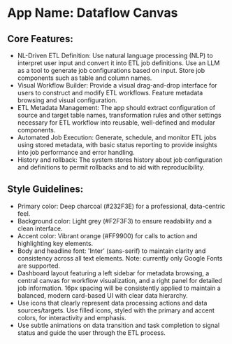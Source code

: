 # **App Name**: Dataflow Canvas

## Core Features:

- NL-Driven ETL Definition: Use natural language processing (NLP) to interpret user input and convert it into ETL job definitions. Use an LLM as a tool to generate job configurations based on input. Store job components such as table and column names.
- Visual Workflow Builder: Provide a visual drag-and-drop interface for users to construct and modify ETL workflows. Feature metadata browsing and visual configuration.
- ETL Metadata Management: The app should extract configuration of source and target table names, transformation rules and other settings necessary for ETL workflow into reusable, well-defined and modular components.
- Automated Job Execution: Generate, schedule, and monitor ETL jobs using stored metadata, with basic status reporting to provide insights into job performance and error handling.
- History and rollback: The system stores history about job configuration and definitions to permit rollbacks and to aid with reproducibility.

## Style Guidelines:

- Primary color: Deep charcoal (#232F3E) for a professional, data-centric feel.
- Background color: Light grey (#F2F3F3) to ensure readability and a clean interface.
- Accent color: Vibrant orange (#FF9900) for calls to action and highlighting key elements.
- Body and headline font: 'Inter' (sans-serif) to maintain clarity and consistency across all text elements. Note: currently only Google Fonts are supported.
- Dashboard layout featuring a left sidebar for metadata browsing, a central canvas for workflow visualization, and a right panel for detailed job information. 16px spacing will be consistently applied to maintain a balanced, modern card-based UI with clear data hierarchy.
- Use icons that clearly represent data processing actions and data sources/targets. Use filled icons, styled with the primary and accent colors, for interactivity and emphasis.
- Use subtle animations on data transition and task completion to signal status and guide the user through the ETL process.